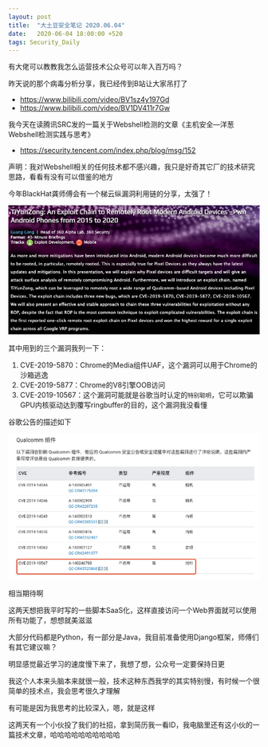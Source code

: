 ```yaml
---
layout: post
title:  "大土豆安全笔记 2020.06.04"
date:   2020-06-04 18:00:00 +520
tags: Security_Daily
---
```


有大佬可以教教我怎么运营技术公众号可以年入百万吗？

昨天说的那个病毒分析分享，我已经传到B站让大家吊打了
- https://www.bilibili.com/video/BV1sz4y197Gd
- https://www.bilibili.com/video/BV1DV411r7Gw

我今天在读腾讯SRC发的一篇关于Webshell检测的文章《主机安全—洋葱Webshell检测实践与思考》
- https://security.tencent.com/index.php/blog/msg/152

声明：我对Webshell相关的任何技术都不感兴趣，我只是好奇其它厂的技术研究思路，看看有没有可以借鉴的地方

今年BlackHat龚师傅会有一个梯云纵漏洞利用链的分享，太强了！

![IMAGE](/assets/resources/A571C91D605DDC01C4855A7ACD81503B.jpg)

其中用到的三个漏洞我列一下：
1. CVE-2019-5870：Chrome的Media组件UAF，这个漏洞可以用于Chrome的沙箱逃逸
2. CVE-2019-5877：Chrome的V8引擎OOB访问
3. CVE-2019-10567：这个漏洞可能就是谷歌当时认定的`特别聪明`，它可以欺骗GPU内核驱动达到覆写ringbuffer的目的，这个漏洞我没看懂

谷歌公告的描述如下

![IMAGE](/assets/resources/BACC551DE6B25417E485B97414F199B9.jpg)

相当期待啊

这两天想把我平时写的一些脚本SaaS化，这样直接访问一个Web界面就可以使用所有功能了，想想就美滋滋

大部分代码都是Python，有一部分是Java，我目前准备使用Django框架，师傅们有其它建议嘛？

明显感觉最近学习的速度慢下来了，我想了想，公众号一定要保持日更

我这个人本来头脑本来就很一般，技术这种东西我学的其实特别慢，有时候一个很简单的技术点，我会思考很久才理解

有可能是因为我思考的比较深入，嗯，就是这样

这两天有一个小伙投了我们的社招，拿到简历我一看ID，我电脑里还有这小伙的一篇技术文章，哈哈哈哈哈哈哈哈哈哈